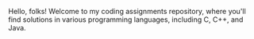 Hello, folks!
Welcome to my coding assignments repository, where you'll find solutions in various programming languages, including C, C++, and Java.
